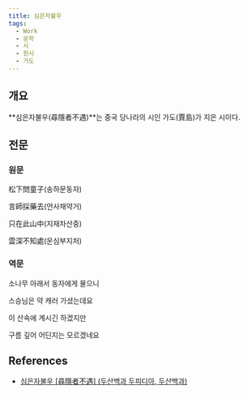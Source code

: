 ```yaml
---
title: 심은자불우
tags:
  - Work
  - 문학
  - 시
  - 한시
  - 가도
---
```

## 개요
**심은자불우(尋隱者不遇)**는 중국 당나라의 시인 가도(賈島)가 지은 시이다.

## 전문
### 원문
松下問童子(송하문동자)

言師採藥去(언사채약거)

只在此山中(지재차산중)

雲深不知處(운심부지처)

### 역문
소나무 아래서 동자에게 물으니

스승님은 약 캐러 가셨는데요

이 산속에 계시긴 하겠지만

구름 깊어 어딘지는 모르겠네요

## References
- [심은자불우 [尋隱者不遇] (두산백과 두피디아, 두산백과)](https://terms.naver.com/entry.naver?docId=1271912&cid=40942&categoryId=39994)